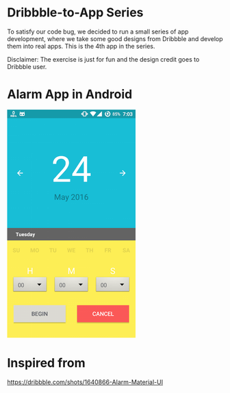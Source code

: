 # Dribbble-to-App Series
To satisfy our code bug, we decided to run a small series of app development, where we take some good designs from Dribbble and develop them into real apps. This is the 4th app in the series.

Disclaimer: The exercise is just for fun and the design credit goes to Dribbble user.

# Alarm App in Android
![HomeScreen](/SCREENSHOT.png)

# Inspired from
https://dribbble.com/shots/1640866-Alarm-Material-UI
